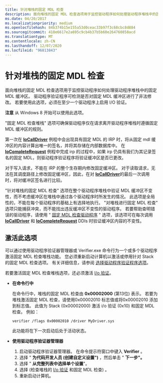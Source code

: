 ```yaml
---
title: 针对堆栈的固定 MDL 检查
description: 面向堆栈的固定 MDL 检查选项用于监控驱动程序如何处理驱动程序堆栈中的固定 MDL 缓冲区。
ms.date: 04/20/2017
ms.localizationpriority: medium
ms.openlocfilehash: 84b374b15e155a53d0ceac33b97f3c68cbc8d884
ms.sourcegitcommit: 418e6617e2a695c9cb4b37b5b60e264760858acd
ms.translationtype: MT
ms.contentlocale: zh-CN
ms.lasthandoff: 12/07/2020
ms.locfileid: "96813843"
---
```

# <a name="invariant-mdl-checking-for-stack"></a>针对堆栈的固定 MDL 检查


面向堆栈的固定 MDL 检查选项用于监控驱动程序如何处理驱动程序堆栈中的固定 MDL 缓冲区。 驱动程序验证程序可检测是否对固定 MDL 缓冲区进行了非法修改。 若要使用此选项，必须在至少一个驱动程序上启用 I/O 验证。

**注意**  从 Windows 8 开始可以使用此选项。

 

"固定 MDL 检查堆栈" 选项可确保驱动程序仅在请求离开驱动程序堆栈时遵循固定 MDL 缓冲区的规则。

第一次在 [**IoCallDriver**](/windows-hardware/drivers/ddi/wdm/nf-wdm-iocalldriver) 例程中会出现具有固定 MDL 的 IRP 时，将从固定 mdl 缓冲区的内容计算出唯一的签名，并将其存储在内部数据库中。 在 [**IoCompleteRequest**](/windows-hardware/drivers/ddi/wdm/nf-wdm-iocompleterequest) 例程中完成 irp 的过程中，如果 irp 仍具有我们为其记录签名的固定 MDL，则驱动程序验证程序将验证缓冲区是否已更改。

对于写入请求，不能在 IRP 的整个生存期内修改固定缓冲区。 对于读取请求，无法在其调度路径上修改固定缓冲区，因此，在对 [**IoCallDriver**](/windows-hardware/drivers/ddi/wdm/nf-wdm-iocalldriver)的最后一次调用时，将对缓冲区签名进行比较。

"针对堆栈的固定 MDL 检查" 选项在整个驱动程序堆栈中验证 MDL 缓冲区不变性，而不考虑缓冲区在堆栈中通过各个驱动程序时所发生的情况。 此选项是全局性的，不能在每个驱动程序的基础上有选择地执行。 "对堆栈进行固定 MDL 检查" 选项只能捕获冲突，而不能找出违反缓冲区不变性的驱动程序。 若要帮助查明错误的驱动程序，请使用 " [固定 MDL 检查驱动程序](invariant-mdl-checking-for-driver.md) " 选项，该选项可在每次调用 [**IoCallDriver**](/windows-hardware/drivers/ddi/wdm/nf-wdm-iocalldriver) 和 [**IoCompleteRequest**](/windows-hardware/drivers/ddi/wdm/nf-wdm-iocompleterequest) DDIs 时验证缓冲区内容的不变性。

## <a name="span-idactivating_this_optionspanspan-idactivating_this_optionspanspan-idactivating_this_optionspanactivating-this-option"></a><span id="Activating_this_option"></span><span id="activating_this_option"></span><span id="ACTIVATING_THIS_OPTION"></span>激活此选项


可以通过使用驱动程序验证器管理器或 Verifier.exe 命令行为一个或多个驱动程序激活固定 MDL 检查堆栈功能。 您必须重新启动计算机以激活或停用针对 Stack 的固定 MDL 检查选项。 有关详细信息，请参阅 [选择驱动程序验证程序选项](selecting-driver-verifier-options.md)。

若要激活固定 MDL 检查堆栈选项，还必须激活 [I/o 验证](i-o-verification.md)。

-   **在命令行中**

    在命令行中，堆栈的固定 MDL 检查由 **0x00002000** (第13位) 表示。 若要为堆栈激活固定 MDL 检查，请使用0x00002010 标志值或将0x00002010 添加到标志值。 此值为 Stack (0x00002000) 激活 i/o 验证 (0x10) 和固定 MDL 检查。 例如：

    ```
    verifier /flags 0x00002010 /driver MyDriver.sys
    ```

    此功能将在下一次启动后处于活动状态。

-   **使用驱动程序验证器管理器**
    1.  启动驱动程序验证器管理器。 在命令提示符窗口中键入 **Verifier** 。
    2.  选择 " **为代码开发人员 (创建自定义设置")** ，然后单击 " **下一步"。**
    3.  选择 " **从完整列表中选择单个设置**"。
    4.  选择 (检查堆栈的 [I/o 验证](i-o-verification.md) 和固定 MDL 检查) 。
    5.  重新启动计算机。

 

